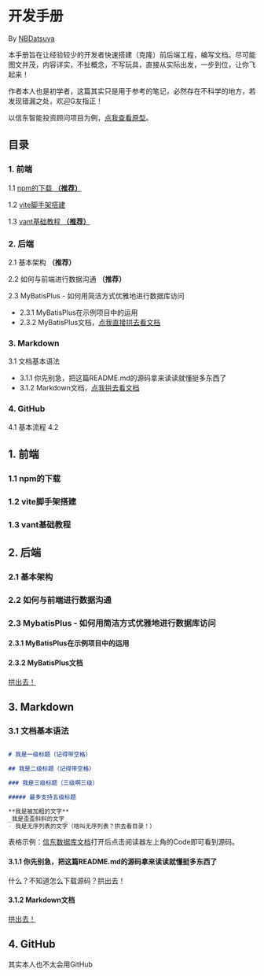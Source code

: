 # 开发手册

By [NBDatsuya](https://github.com/NBDatsuya)

本手册旨在让经验较少的开发者快速搭建（克隆）前后端工程，编写文档。尽可能图文并茂，内容详实，不扯概念，不写玩具，直接从实际出发，一步到位，让你飞起来！

作者本人也是初学者，这篇其实只是用于参考的笔记，必然存在不科学的地方，若发现错漏之处，欢迎G友指正！

以信东智能投资顾问项目为例，[点我查看原型](https://github.com/NBDatsuya/finance-assistant-prototype)。

## 目录
### 1. 前端

1.1 [npm的下载 **（推荐）**](#11-npm的下载)

1.2 [vite脚手架搭建](#12-vite脚手架搭建)

1.3 [vant基础教程 **（推荐）**](#13-vant基础教程)

### 2. 后端

2.1 基本架构 **（推荐）**

2.2 如何与前端进行数据沟通 **（推荐）**

2.3 MyBatisPlus - 如何用简洁方式优雅地进行数据库访问

- 2.3.1 MyBatisPlus在示例项目中的运用
- 2.3.2 MyBatisPlus文档，[点我直接拱去看文档](https://baomidou.com/pages/24112f/)


### 3. Markdown

3.1 文档基本语法
- 3.1.1 你先别急，把这篇README.md的源码拿来读读就懂挺多东西了
- 3.1.2 Markdown文档，[点我拱去看文档](https://zhuanlan.zhihu.com/p/598132171)

### 4. GitHub
4.1 基本流程
4.2 

## 1. 前端
### 1.1 npm的下载
### 1.2 vite脚手架搭建
### 1.3 vant基础教程

## 2. 后端
### 2.1 基本架构
### 2.2 如何与前端进行数据沟通
### 2.3 MybatisPlus  - 如何用简洁方式优雅地进行数据库访问
#### 2.3.1 MyBatisPlus在示例项目中的运用
#### 2.3.2 MyBatisPlus文档
[拱出去！](https://baomidou.com/pages/24112f/)


## 3. Markdown
### 3.1 文档基本语法
```markdown

# 我是一级标题（记得带空格）

## 我是二级标题（记得带空格）

### 我是三级标题（三级啊三级）

##### 最多支持五级标题

**我是被加粗的文字**
_我是歪歪斜斜的文字_
- 我是无序列表的文字（啥叫无序列表？拱去看目录！）

```

表格示例：[信东数据库文档](https://github.com/suns-18/Xindong-invest-assistant-backend/blob/main/doc/Database.md)打开后点击阅读器左上角的Code即可看到源码。

#### 3.1.1 你先别急，把这篇README.md的源码拿来读读就懂挺多东西了
什么？不知道怎么下载源码？拱出去！

#### 3.1.2 Markdown文档
[拱出去！](https://zhuanlan.zhihu.com/p/598132171)

## 4. GitHub
其实本人也不太会用GitHub